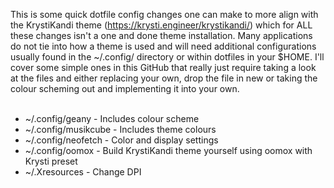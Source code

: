 This is some quick dotfile config changes one can make to more align with the KrystiKandi theme (https://krysti.engineer/krystikandi/) which for ALL these changes isn't a one and done theme installation. Many applications do not tie into how a theme is used and will need additional configurations usually found in the ~/.config/ directory or within dotfiles in your $HOME. I'll cover some simple ones in this GitHub that really just require taking a look at the files and either replacing your own, drop the file in new or taking the colour scheming out and implementing it into your own.<br /><br />
* ~/.config/geany - Includes colour scheme
* ~/.config/musikcube - Includes theme colours
* ~/.config/neofetch - Color and display settings
* ~/.config/oomox - Build KrystiKandi theme yourself using oomox with Krysti preset
* ~/.Xresources - Change DPI
